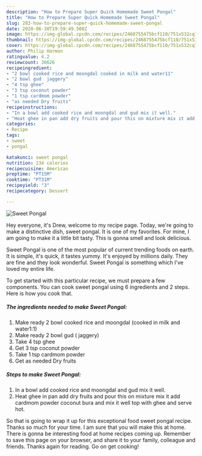 ```yaml
---
description: "How to Prepare Super Quick Homemade Sweet Pongal"
title: "How to Prepare Super Quick Homemade Sweet Pongal"
slug: 283-how-to-prepare-super-quick-homemade-sweet-pongal
date: 2020-06-30T19:59:49.508Z
image: https://img-global.cpcdn.com/recipes/2468755475bcf110/751x532cq70/sweet-pongal-recipe-main-photo.jpg
thumbnail: https://img-global.cpcdn.com/recipes/2468755475bcf110/751x532cq70/sweet-pongal-recipe-main-photo.jpg
cover: https://img-global.cpcdn.com/recipes/2468755475bcf110/751x532cq70/sweet-pongal-recipe-main-photo.jpg
author: Philip Harmon
ratingvalue: 4.2
reviewcount: 36626
recipeingredient:
- "2 bowl cooked rice and moongdal cooked in milk and water11"
- "2 bowl gud  jaggery"
- "4 tsp ghee"
- "3 tsp coconut powder"
- "1 tsp cardmom powder"
- "as needed Dry fruits"
recipeinstructions:
- "In a bowl add cooked rice and moongdal and gud mix it well."
- "Heat ghee in pan add dry fruits and pour this on mixture mix it add cardmom powder coconut bura and mix it well top with ghee and serve hot."
categories:
- Recipe
tags:
- sweet
- pongal

katakunci: sweet pongal 
nutrition: 234 calories
recipecuisine: American
preptime: "PT15M"
cooktime: "PT31M"
recipeyield: "3"
recipecategory: Dessert

---
```



![Sweet Pongal](https://img-global.cpcdn.com/recipes/2468755475bcf110/751x532cq70/sweet-pongal-recipe-main-photo.jpg)

Hey everyone, it's Drew, welcome to my recipe page. Today, we're going to make a distinctive dish, sweet pongal. It is one of my favorites. For mine, I am going to make it a little bit tasty. This is gonna smell and look delicious.

Sweet Pongal is one of the most popular of current trending foods on earth. It is simple, it's quick, it tastes yummy. It's enjoyed by millions daily. They are fine and they look wonderful. Sweet Pongal is something which I've loved my entire life.




To get started with this particular recipe, we must prepare a few components. You can cook sweet pongal using 6 ingredients and 2 steps. Here is how you cook that.

<!--inarticleads1-->

##### The ingredients needed to make Sweet Pongal:

1. Make ready 2 bowl cooked rice and moongdal (cooked in milk and water1:1)
1. Make ready 2 bowl gud ( jaggery)
1. Take 4 tsp ghee
1. Get 3 tsp coconut powder
1. Take 1 tsp cardmom powder
1. Get as needed Dry fruits




<!--inarticleads2-->

##### Steps to make Sweet Pongal:

1. In a bowl add cooked rice and moongdal and gud mix it well.
1. Heat ghee in pan add dry fruits and pour this on mixture mix it add cardmom powder coconut bura and mix it well top with ghee and serve hot.




So that is going to wrap it up for this exceptional food sweet pongal recipe. Thanks so much for your time. I am sure that you will make this at home. There is gonna be interesting food at home recipes coming up. Remember to save this page on your browser, and share it to your family, colleague and friends. Thanks again for reading. Go on get cooking!
